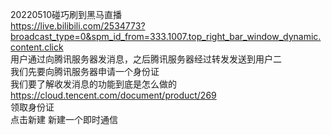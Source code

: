 20220510碰巧刷到黑马直播  
https://live.bilibili.com/2534773?broadcast_type=0&spm_id_from=333.1007.top_right_bar_window_dynamic.content.click  
用户通过向腾讯服务器发消息，之后腾讯服务器经过转发发送到用户二  
我们先要向腾讯服务器申请一个身份证   
我们要了解收发消息的功能到底是怎么做的  
https://cloud.tencent.com/document/product/269  
领取身份证  
点击新建 新建一个即时通信  
